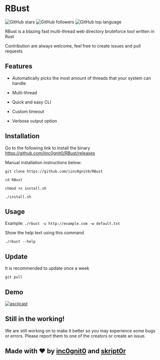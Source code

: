 # RBust

![GitHub stars](https://img.shields.io/github/stars/iinc0gnit0/RBust?style=social)
![GitHub followers](https://img.shields.io/github/followers/iinc0gnit0?style=social)
![GitHub top language](https://img.shields.io/github/languages/top/iinc0gnit0/RBust)

RBust is a blazing fast multi-thread web directory bruteforce tool written in Rust

Contribution are always welcome, feel free to create issues and pull requests

## Features

- Automatically picks the most amount of threads that your system can handle

- Multi-thread

- Quick and easy CLI

- Custom timeout

- Verbose output option

## Installation

Go to the following link to install the binary https://github.com/iinc0gnit0/RBust/releases

Manual installation instructions below:

`git clone https://github.com/iinc0gnit0/RBust`

`cd RBust`

`chmod +x install.sh`

`./install.sh`

## Usage

Example: `./rbust -u http://example.com -w default.txt`

Show the help text using this command

`./rbust --help`

## Update

It is recommended to update once a week

`git pull`

## Demo

[![asciicast](https://asciinema.org/a/d2drRZkLdcA3YWgBL1ilnVAfD.svg)](https://asciinema.org/a/d2drRZkLdcA3YWgBL1ilnVAfD)

## Still in the working!

We are still working on to make it better so you may experience some bugs or errors. Please report them to one of the creators or create an issue.

## Made with ❤️ by [inc0gnit0](https://github.com/iinc0gnit0) and [skript0r](https://github.com/green0ctagon)
